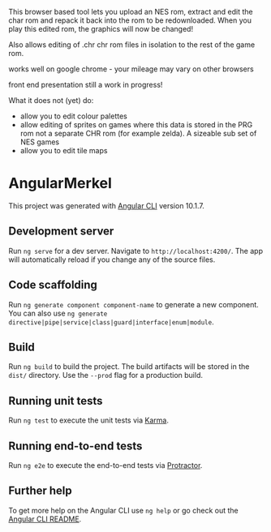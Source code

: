 This browser based tool lets you upload an NES rom, extract and edit the char rom and repack it back into the rom to be redownloaded.
When you play this edited rom, the graphics will now be changed! 

Also allows editing of .chr chr rom files in isolation to the rest of the game rom. 

works well on google chrome - your mileage may vary on other browsers

front end presentation still a work in progress!

What it does not (yet) do:
  - allow you to edit colour palettes
  - allow editing of sprites on games where this data is stored 
    in the PRG rom not a separate CHR rom (for example zelda). A sizeable sub set of NES games
  - allow you to edit tile maps
# AngularMerkel

This project was generated with [Angular CLI](https://github.com/angular/angular-cli) version 10.1.7.

## Development server

Run `ng serve` for a dev server. Navigate to `http://localhost:4200/`. The app will automatically reload if you change any of the source files.

## Code scaffolding

Run `ng generate component component-name` to generate a new component. You can also use `ng generate directive|pipe|service|class|guard|interface|enum|module`.

## Build

Run `ng build` to build the project. The build artifacts will be stored in the `dist/` directory. Use the `--prod` flag for a production build.

## Running unit tests

Run `ng test` to execute the unit tests via [Karma](https://karma-runner.github.io).

## Running end-to-end tests

Run `ng e2e` to execute the end-to-end tests via [Protractor](http://www.protractortest.org/).

## Further help

To get more help on the Angular CLI use `ng help` or go check out the [Angular CLI README](https://github.com/angular/angular-cli/blob/master/README.md).
